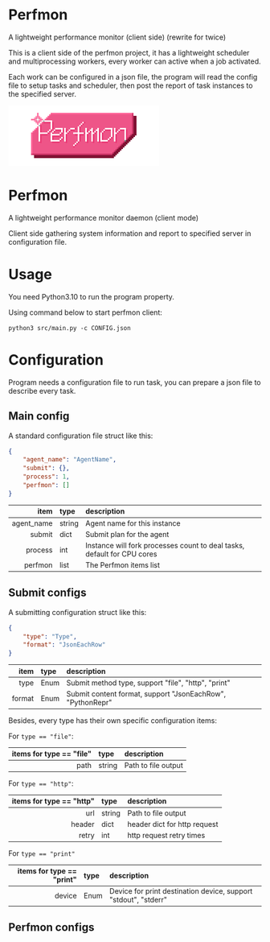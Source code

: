 
# Perfmon
A lightweight performance monitor (client side) (rewrite for twice)

This is a client side of the perfmon project, it has a lightweight scheduler and multiprocessing workers, every worker
can active when a job activated.

Each work can be configured in a json file, the program will read the config file to setup tasks and scheduler, then
post the report of task instances to the specified server.

![](data/github/Perfmon_x3.png)

# Perfmon

A lightweight performance monitor daemon (client mode)

Client side gathering system information and report to specified server in configuration file.

# Usage

You need Python3.10 to run the program property.

Using command below to start perfmon client:

``` shell
python3 src/main.py -c CONFIG.json
```

# Configuration

Program needs a configuration file to run task, you can prepare a json file to describe every task.

## Main config

A standard configuration file struct like this:

``` json
{
    "agent_name": "AgentName",
    "submit": {},
    "process": 1,
    "perfmon": []
}
```

|       item | type   | description                                                             |
|-----------:|:-------|:------------------------------------------------------------------------|
| agent_name | string | Agent name for this instance                                            |
|     submit | dict   | Submit plan for the agent                                               |
|    process | int    | Instance will fork processes count to deal tasks, default for CPU cores |
|    perfmon | list   | The Perfmon items list                                                  |

## Submit configs

A submitting configuration struct like this:

``` json
{
    "type": "Type",
    "format": "JsonEachRow"
}
```

|   item | type | description                                                |
|-------:|:-----|:-----------------------------------------------------------|
|   type | Enum | Submit method type, support "file", "http", "print"        |
| format | Enum | Submit content format, support "JsonEachRow", "PythonRepr" |

Besides, every type has their own specific configuration items:

For `type == "file"`:

| items for type == "file" | type   | description         |
|-------------------------:|:-------|:--------------------|
|                     path | string | Path to file output |

For `type == "http"`:

| items for type == "http" | type   | description                  |
|-------------------------:|:-------|:-----------------------------|
|                      url | string | Path to file output          |
 |                   header | dict   | header dict for http request |
|                    retry | int    | http request retry times     |

For `type == "print"`

| items for type == "print" | type | description                                                       |
|--------------------------:|:-----|:------------------------------------------------------------------|
|                    device | Enum | Device for print destination device, support "stdout", "stderr"   |

## Perfmon configs
